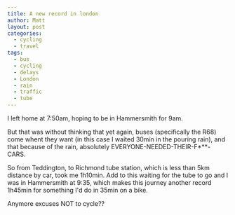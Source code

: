 ```yaml
---
title: A new record in london
author: Matt
layout: post
categories:
  - cycling
  - travel
tags:
  - bus
  - cycling
  - delays
  - London
  - rain
  - traffic
  - tube
---
```

I left home at 7:50am, hoping to be in Hammersmith for 9am.

But that was without thinking that yet again, buses (specifically the R68) come whent they want (in this case I waited 30min in the pouring rain), and that because of the rain, absolutely EVERYONE-NEEDED-THEIR-F\***-CARS.

So from Teddington, to Richmond tube station, which is less than 5km distance by car, took me 1h10min. Add to this waiting for the tube to go and I was in Hammersmith at 9:35, which makes this journey another record 1h45min for something I'd do in 35min on a bike.

Anymore excuses NOT to cycle??